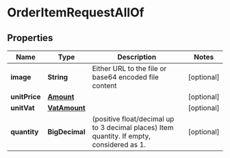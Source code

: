 

# OrderItemRequestAllOf


## Properties

| Name | Type | Description | Notes |
|------------ | ------------- | ------------- | -------------|
|**image** | **String** | Either URL to the file or base64 encoded file content |  [optional] |
|**unitPrice** | [**Amount**](Amount.md) |  |  [optional] |
|**unitVat** | [**VatAmount**](VatAmount.md) |  |  [optional] |
|**quantity** | **BigDecimal** | (positive float/decimal up to 3 decimal places) Item quantity. If empty, considered as 1. |  [optional] |



